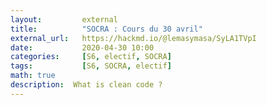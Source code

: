 ```yaml
---
layout:         external
title:          "SOCRA : Cours du 30 avril"
external_url:   https://hackmd.io/@lemasymasa/SyLA1TVpI
date:           2020-04-30 10:00
categories:     [S6, electif, SOCRA]
tags:           [S6, SOCRA, electif]
math: true
description:  What is clean code ?
---
```

